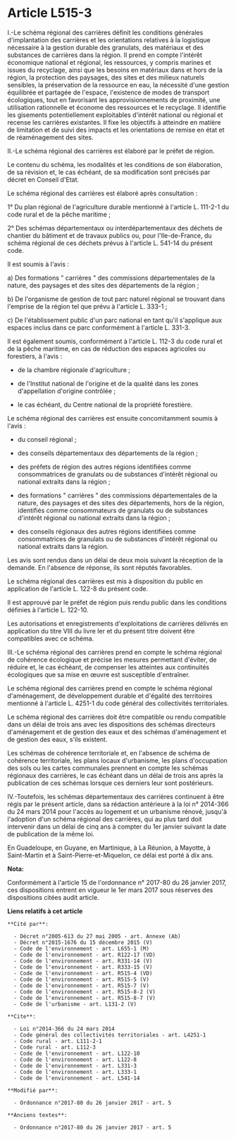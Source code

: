 # Article L515-3

I.-Le schéma régional des carrières définit les conditions générales d'implantation des carrières et les orientations
relatives à la logistique nécessaire à la gestion durable des granulats, des matériaux et des substances de carrières dans la
région. Il prend en compte l'intérêt économique national et régional, les ressources, y compris marines et issues du
recyclage, ainsi que les besoins en matériaux dans et hors de la région, la protection des paysages, des sites et des milieux
naturels sensibles, la préservation de la ressource en eau, la nécessité d'une gestion équilibrée et partagée de l'espace,
l'existence de modes de transport écologiques, tout en favorisant les approvisionnements de proximité, une utilisation
rationnelle et économe des ressources et le recyclage. Il identifie les gisements potentiellement exploitables d'intérêt
national ou régional et recense les carrières existantes. Il fixe les objectifs à atteindre en matière de limitation et de
suivi des impacts et les orientations de remise en état et de réaménagement des sites. 

II.-Le schéma régional des carrières est élaboré par le préfet de région. 

Le contenu du schéma, les modalités et les conditions de son élaboration, de sa révision et, le cas échéant, de sa
modification sont précisés par décret en Conseil d'Etat. 

Le schéma régional des carrières est élaboré après consultation : 

1° Du plan régional de l'agriculture durable mentionné à l'article L. 111-2-1 du code rural et de la pêche maritime ; 

2° Des schémas départementaux ou interdépartementaux des déchets de chantier du bâtiment et de travaux publics ou, pour
l'Ile-de-France, du schéma régional de ces déchets prévus à l'article L. 541-14 du présent code. 

Il est soumis à l'avis : 

a) Des formations " carrières " des commissions départementales de la nature, des paysages et des sites des départements de
la région ; 

b) De l'organisme de gestion de tout parc naturel régional se trouvant dans l'emprise de la région tel que prévu à l'article
L. 333-1 ; 

c) De l'établissement public d'un parc national en tant qu'il s'applique aux espaces inclus dans ce parc conformément à
l'article L. 331-3. 

Il est également soumis, conformément à l'article L. 112-3 du code rural et de la pêche maritime, en cas de réduction des
espaces agricoles ou forestiers, à l'avis :

- de la chambre régionale d'agriculture ;

- de l'Institut national de l'origine et de la qualité dans les zones d'appellation d'origine contrôlée ;

- le cas échéant, du Centre national de la propriété forestière. 

Le schéma régional des carrières est ensuite concomitamment soumis à l'avis :

- du conseil régional ;

- des conseils départementaux des départements de la région ;

- des préfets de région des autres régions identifiées comme consommatrices de granulats ou de substances d'intérêt régional
ou national extraits dans la région ;

- des formations " carrières " des commissions départementales de la nature, des paysages et des sites des départements, hors
de la région, identifiés comme consommateurs de granulats ou de substances d'intérêt régional ou national extraits dans la
région ;

- des conseils régionaux des autres régions identifiées comme consommatrices de granulats ou de substances d'intérêt régional
ou national extraits dans la région. 

Les avis sont rendus dans un délai de deux mois suivant la réception de la demande. En l'absence de réponse, ils sont réputés
favorables. 

Le schéma régional des carrières est mis à disposition du public en application de l'article L. 122-8 du présent code. 

Il est approuvé par le préfet de région puis rendu public dans les conditions définies à l'article L. 122-10. 

Les autorisations et enregistrements d'exploitations de carrières délivrés en application du titre VIII du livre Ier et du
présent titre doivent être compatibles avec ce schéma. 

III.-Le schéma régional des carrières prend en compte le schéma régional de cohérence écologique et précise les mesures
permettant d'éviter, de réduire et, le cas échéant, de compenser les atteintes aux continuités écologiques que sa mise en
œuvre est susceptible d'entraîner. 

Le schéma régional des carrières prend en compte le schéma régional d'aménagement, de développement durable et d'égalité des
territoires mentionné à l'article L. 4251-1 du code général des collectivités territoriales. 

Le schéma régional des carrières doit être compatible ou rendu compatible dans un délai de trois ans avec les dispositions
des schémas directeurs d'aménagement et de gestion des eaux et des schémas d'aménagement et de gestion des eaux, s'ils
existent. 

Les schémas de cohérence territoriale et, en l'absence de schéma de cohérence territoriale, les plans locaux d'urbanisme, les
plans d'occupation des sols ou les cartes communales prennent en compte les schémas régionaux des carrières, le cas échéant
dans un délai de trois ans après la publication de ces schémas lorsque ces derniers leur sont postérieurs. 

IV.-Toutefois, les schémas départementaux des carrières continuent à être régis par le présent article, dans sa rédaction
antérieure à la loi n° 2014-366 du 24 mars 2014 pour l'accès au logement et un urbanisme rénové, jusqu'à l'adoption d'un
schéma régional des carrières, qui au plus tard doit intervenir dans un délai de cinq ans à compter du 1er janvier suivant la
date de publication de la même loi. 

En Guadeloupe, en Guyane, en Martinique, à La Réunion, à Mayotte, à Saint-Martin et à Saint-Pierre-et-Miquelon, ce délai est
porté à dix ans.

**Nota:**

Conformément à l'article 15 de l'ordonnance n° 2017-80 du 26 janvier 2017, ces dispositions entrent en vigueur le 1er mars
2017 sous réserves des dispositions citées audit article.

**Liens relatifs à cet article**

	**Cité par**:

	  - Décret n°2005-613 du 27 mai 2005 - art. Annexe (Ab)
	  - Décret n°2015-1676 du 15 décembre 2015 (V)
	  - Code de l'environnement - art. L655-1 (M)
	  - Code de l'environnement - art. R122-17 (VD)
	  - Code de l'environnement - art. R331-14 (V)
	  - Code de l'environnement - art. R333-15 (V)
	  - Code de l'environnement - art. R515-4 (VD)
	  - Code de l'environnement - art. R515-5 (V)
	  - Code de l'environnement - art. R515-7 (V)
	  - Code de l'environnement - art. R515-8-2 (V)
	  - Code de l'environnement - art. R515-8-7 (V)
	  - Code de l'urbanisme - art. L131-2 (V)

	**Cite**:

	  - Loi n°2014-366 du 24 mars 2014
	  - Code général des collectivités territoriales - art. L4251-1
	  - Code rural - art. L111-2-1
	  - Code rural - art. L112-3
	  - Code de l'environnement - art. L122-10
	  - Code de l'environnement - art. L122-8
	  - Code de l'environnement - art. L331-3
	  - Code de l'environnement - art. L333-1
	  - Code de l'environnement - art. L541-14

	**Modifié par**:

	  - Ordonnance n°2017-80 du 26 janvier 2017 - art. 5

	**Anciens textes**:

	  - Ordonnance n°2017-80 du 26 janvier 2017 - art. 5
